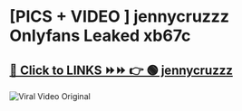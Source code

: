 
 # [PICS + VIDEO ] jennycruzzz Onlyfans Leaked xb67c

## <h2><a href="https://clipsfans.com/jennycruzzz&ref=git">🔗 Click to LINKS ⏩⏩ 👉 🟢 jennycruzzz </a></h2>

<a href="https://clipsfans.com/jennycruzzz&ref=git" rel="nofollow" data-target="animated-image.originalLink"><img src="https://i.ibb.co.com/xMMVF88/686577567.gif" alt="Viral Video Original" style="max-width: 100%; display: inline-block;" data-target="animated-image.originalImage"></a>

